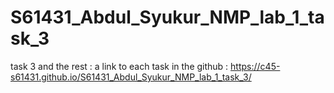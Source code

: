 # S61431_Abdul_Syukur_NMP_lab_1_task_3

task 3 and the rest : a link to each task in the github : https://c45-s61431.github.io/S61431_Abdul_Syukur_NMP_lab_1_task_3/
